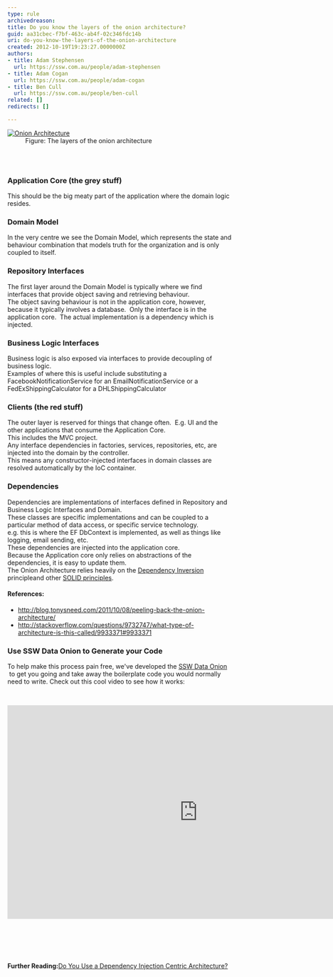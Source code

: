 ```yaml
---
type: rule
archivedreason: 
title: Do you know the layers of the onion architecture?
guid: aa31cbec-f7bf-463c-ab4f-02c346fdc14b
uri: do-you-know-the-layers-of-the-onion-architecture
created: 2012-10-19T19:23:27.0000000Z
authors:
- title: Adam Stephensen
  url: https://ssw.com.au/people/adam-stephensen
- title: Adam Cogan
  url: https://ssw.com.au/people/adam-cogan
- title: Ben Cull
  url: https://ssw.com.au/people/ben-cull
related: []
redirects: []

---
```



<dl class="image">
<dt>​<a target="_blank" href="/Documents/Onion-Architecture.pdf" style="border&#58;medium none;"><img class="ms-rteCustom-ImageArea" alt="Onion Architecture" src="/PublishingImages/Onion-Architecture.jpg" /></a></dt>
<dd>Figure&#58; The layers of the onion architecture</dd></dl>

<br><excerpt class='endintro'></excerpt><br>
<h3>Application Core (the grey stuff)</h3><p>This should be the big meaty part of the application where the domain logic resides. </p><h3>Domain Model</h3><p>In the very centre we see the Domain Model, which represents the state and behaviour combination that models truth for the organization and is only coupled to itself.</p><h3>Repository Interfaces</h3><p>The first layer around the Domain Model is typically where we find interfaces that provide object saving and retrieving behaviour.&#160;<br>The object saving behaviour is not in the application core, however, because it typically involves a database.&#160; Only the interface is&#160;in the application core.&#160; The actual implementation is a dependency which is injected. </p><h3>Business Logic Interfaces</h3><p>Business logic is also exposed via interfaces to provide decoupling of business logic. 
   <br>Examples of where this is useful include substituting a FacebookNotificationService for an EmailNotificationService or a FedExShippingCalculator for a DHLShippingCalculator</p><h3>Clients (the red stuff)</h3><p>The outer layer is reserved for things that change often.&#160; E.g. UI and the other applications that consume the Application Core.&#160;<br>This includes the MVC project.<br>Any interface dependencies in factories, services, repositories, etc, are injected into the domain by the controller.<br>This means any constructor-injected interfaces in domain classes are resolved automatically by the IoC container.</p><h3>Dependencies</h3><p>Dependencies are implementations of interfaces defined in&#160;Repository and Business Logic Interfaces&#160;and&#160;Domain.<br>These classes are specific implementations and can be coupled to a particular method of data access, or specific service technology.<br>e.g. this is where the EF DbContext is implemented, as well as things like logging, email sending, etc.<br>These dependencies are injected into the application core. 
   <br>Because the Application core only relies on abstractions of the dependencies, it is easy to update them.<br>The Onion Architecture relies heavily on the&#160;<a href="http&#58;//en.wikipedia.org/wiki/Dependency_inversion_principle">Dependency Inversion </a> 
   <span></span><span></span><span>principle</span>and other 
   <a href="/_layouts/15/FIXUPREDIRECT.ASPX?WebId=3dfc0e07-e23a-4cbb-aac2-e778b71166a2&amp;TermSetId=07da3ddf-0924-4cd2-a6d4-a4809ae20160&amp;TermId=21a9d999-80cd-4e39-a5f5-c511522ffcb2">SOLID principles</a>.</p><h4>References&#58;</h4><ul><li>
      <a href="http&#58;//blog.tonysneed.com/2011/10/08/peeling-back-the-onion-architecture/">http&#58;//blog.tonysneed.com/2011/10/08/peeling-back-the-onion-architecture/</a></li><li>
      <a href="http&#58;//stackoverflow.com/questions/9732747/what-type-of-architecture-is-this-called/9933371">http&#58;//stackoverflow.com/questions/9732747/what-type-of-architecture-is-this-called/9933371#9933371</a></li></ul><h3 class="ssw15-rteElement-H3"> 
   ​Use SSW Data Onion to Generate your Code<br></h3><p>To help make this process pain free, we've developed the <a href="http&#58;//www.sswdataonion.com/">SSW Data Onion​</a>&#160;to get you going and take away the boilerplate code you would normally need to write. Check out this cool video to see how it works&#58;<br></p><p>​</p><div class="ms-rtestate-read ms-rte-embedcode ms-rte-embedil ms-rtestate-notify"><iframe width="853" height="480" src="https&#58;//www.youtube.com/embed/FcuFya8vud8?rel=0&amp;controls=0&amp;showinfo=0" frameborder="0"></iframe>&#160;</div><p><br></p><div> 
   <span style="line-height&#58;21px;">
      <br></span></div><p> 
   <strong>Further Reading&#58;</strong><a href="/Pages/Use-a-Dependency-Injection-Centric-Architecture.aspx">Do You Use a Dependency Injection Centric Architecture?</a> </p><p> 
​</p>


